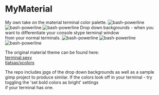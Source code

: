 # MyMaterial

My own take on the material terminal color palette.
![bash-powerline](https://raw.github.com/iddinev/bash-powerline/master/screenshots/dark_non_drop.png)
![bash-powerline](https://raw.github.com/iddinev/bash-powerline/master/screenshots/light_non_drop.png)
![bash-powerline](https://raw.github.com/iddinev/bash-powerline/master/screenshots/light_drop.png)
Drop down backgrounds - when you want to differentiate your console stype terminal window  
from your normal terminals.
![bash-powerline](https://raw.github.com/iddinev/bash-powerline/master/screenshots/light_man.png)
![bash-powerline](https://raw.github.com/iddinev/bash-powerline/master/screenshots/dark_drop.png)
![bash-powerline](https://raw.github.com/iddinev/bash-powerline/master/screenshots/dark_man.png)


The original material theme can be found here:  
[terminal.sexy](https://terminal.sexy/#JjI47O_xJjI4_5gAi8NK_8EHA6n06R5jAJaIz9jcN0dP_6dNnMxl_6AAgdT6rRRXJqaa7O_x)  
[tlatsas/xcolors](https://github.com/tlatsas/xcolors)  

The repo includes jpgs of the drop down backgrounds as well as a sample gimp project to produce similar.
If the colors look off in your terminal - try toggling the 'set bold colors as bright' settings  
if your terminal has one.
